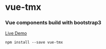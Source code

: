 # vue-tmx 
### Vue components build with bootstrap3
[Live Demo](http://marcodpt.github.io/tmx)

```
npm install --save vue-tmx
```
